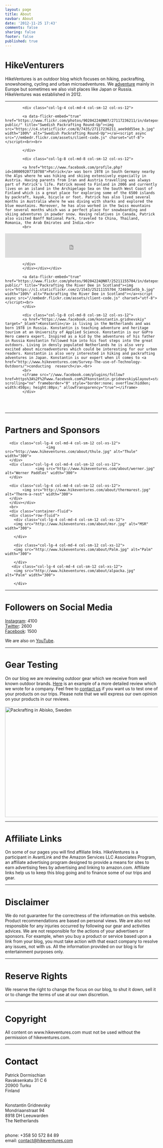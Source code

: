 ```yaml
---
layout: page
title: About
navbar: About
date: '2012-11-25 17:43'
comments: false
sharing: false
footer: false
published: true
---
```


<div class="my-fluid-container">

<h1> HikeVenturers</h1>
HikeVentures is an outdoor blog which focuses on hiking, packrafting, snowshoeing, cycling and urban microadventures. We <a href="http://www.hikeventures.com/destinations/">adventure</a> mainly in Europe but sometimes we also visit places like Japan or Russia. HikeVentures was established in 2012.

<hr>
<div class="container-fluid">
<div class="row-fluid">
<div class="col-lg-12 col-md-12 col-sm-12 col-xs-12">

            <div class="col-lg-4 col-md-4 col-sm-12 col-xs-12">

            <a data-flickr-embed="true"  href="https://www.flickr.com/photos/90204224@N07/27117236211/in/dateposted-public/" title="Swedish Packrafting Round-Up"><img src="https://c4.staticflickr.com/8/7435/27117236211_aee9dd55ee_b.jpg" width="100%" alt="Swedish Packrafting Round-Up"></a><script async src="//embedr.flickr.com/assets/client-code.js" charset="utf-8"></script><br><br>   

            </div>

            <div class="col-lg-8 col-md-8 col-sm-12 col-xs-12">

            <a href="https://www.facebook.com/profile.php?id=100009207710788">Patrick</a> was born 1978 in South Germany nearby the Alps where he was hiking and skiing extensively especially in Austria. Having parents from Iran and Austria travelling was always part of Patrick's life. Patrick moved to Finland in 2006 and currently lives on an island in the Archipelago Sea on the South West Coast of Finland which is a great place for exploring some of the 6500 islands by packraft, kayak, bicycle or foot. Patrick has also lived several months in Australia where he was diving with sharks and explored the blue mountains. Moreover, he has also worked in the Swiss mountains for several months which was a perfect place for snowboarding and skiing adventures in powder snow. Having relatives in Canada, Patrick also visited Banff National Park, traveled to China, Thailand, Romania, the Arab Emirates and India.<br>
            <br>
 <iframe src="https://www.facebook.com/plugins/follow.php?href=https%3A%2F%2Fwww.facebook.com%2Fpatrickdormischian&width=450&height=80&layout=standard&size=large&show_faces=true&appId" width="450" height="80" style="border:none;overflow:hidden" scrolling="no" frameborder="0" allowTransparency="true"></iframe>           

            </div>
            </div></div></div>
 
 <div class="container-fluid">
<div class="row-fluid">
<div class="col-lg-12 col-md-12 col-sm-12 col-xs-12">
            <div class="col-lg-4 col-md-4 col-sm-12 col-xs-12">

            <a data-flickr-embed="true"  href="https://www.flickr.com/photos/90204224@N07/25211155704/in/dateposted-public/" title="Packrafting the River Dee in Scotland"><img src="https://c1.staticflickr.com/2/1543/25211155704_7246941e5b_b.jpg" width="100%" alt="Packrafting the River Dee in Scotland"></a><script async src="//embedr.flickr.com/assets/client-code.js" charset="utf-8"></script><br>
            </div>

            <div class="col-lg-8 col-md-8 col-sm-12 col-xs-12">
            <a href="https://www.facebook.com/konstantin.gridnevskiy" target="_blank">Konstantin</a> is living in the Netherlands and was born 1978 in Russia. Konstantin is teaching adventure and heritage tourism at an University of Applied Science. Konstantin is our GoPro Hero camera expert. Inspired as a kid by the adventures of his father in Russia Konstantin followed him into his foot steps into the great outdoors. Living in densly populated Netherlands he is also very excited about microadventures which could be interesting for our urban readers. Konstantin is also very interested in hiking and packrafting adventures in Japan. Konstantin is our expert when it comes to <a href="http://www.hikeventures.com/Survey-The-use-of-Technology-Outdoors/">conducting  research</a>.<br>
            <br>
            <iframe src="//www.facebook.com/plugins/follow?href=https%3A%2F%2Fwww.facebook.com%2Fkonstantin.gridnevskiy&layout=standard&size=large&show_faces=true&colorscheme=light&width=450&height=80" scrolling="no" frameborder="0" style="border:none; overflow:hidden; width:450px; height:80px;" allowTransparency="true"></iframe>
            </div>
</div>
</div>
</div>
<br>
<br>
<hr>

<h1>Partners and Sponsors</h1>
<div class="container-fluid">
<div class="row-fluid">


      <div class="col-lg-4 col-md-4 col-sm-12 col-xs-12">
                       <img src="http://www.hikeventures.com/about/thule.jpg" alt="Thule" width="300">
      </div>
      <div class="col-lg-4 col-md-4 col-sm-12 col-xs-12">
                  <img src="http://www.hikeventures.com/about/werner.jpg" alt="Werner Paddles" width="300">
      </div>

      <div class="col-lg-4 col-md-4 col-sm-12 col-xs-12">
            <img src="http://www.hikeventures.com/about/thermarest.jpg" alt="Therm-a-rest" width="300">
      </div>
      </div></div>
      <br>
      <div class="container-fluid">
      <div class="row-fluid">
        <div class="col-lg-4 col-md-4 col-sm-12 col-xs-12">
        <img src="http://www.hikeventures.com/about/msr.jpg" alt="MSR" width="300">

        </div>

        <div class="col-lg-4 col-md-4 col-sm-12 col-xs-12">
        <img src="http://www.hikeventures.com/about/Palm.jpg" alt="Palm" width="300">

        </div>
       <div class="col-lg-4 col-md-4 col-sm-12 col-xs-12">
        <img src="http://www.hikeventures.com/about/alpacka.jpg" alt="Palm" width="300">

        </div>
</div></div>

<hr>

<h1> Followers on Social Media </h1>

<a href="https://www.instagram.com/hikeventures/">Instagram</a>: 4100 <br>
<a href="https://twitter.com/HikeVentures">Twitter</a>: 2600   <br>
<a href="https://www.facebook.com/HikeVentures">Facebook</a>: 1500   <br>

We are also on <a href="https://www.youtube.com/channel/UCnO9Q_m9EaOCrHmmQIBVBNw">YouTube</a>.

<hr>

<h1> Gear Testing</h1>
On our blog we are reviewing outdoor gear which we receive from well known outdoor brands. <a href="http://www.hikeventures.com/Thule-Chasm-XL-Duffle-Bag/">Here</a> is an example of a more detailed review which we wrote for a company. Feel free to <a href="#contact">contact us</a> if you want us to test one of your products on our trips. Please note that we will express our own opinion on your products in our reviews.<br><br>
<img src="https://farm6.staticflickr.com/5683/21885051180_963c46af51_b.jpg" width="1000" height="363" alt="Packrafting in Abisko, Sweden">

<hr>

<h1>  Affiliate Links</h1>
On some of our pages you will find affiliate links. HikeVentures is a participant in AvantLink and the Amazon Services LLC Associates Program, an affiliate advertising program designed to provide a means for sites to earn advertising fees by advertising and linking to amazon.com. Affiliate links help us to keep this blog going and to finance some of our trips and gear.

<hr>

<h1> Disclaimer</h1>
We do not guarantee for the correctness of the information on this website. Product recommendations are based on personal views. We are also not responsible for any injuries occurred by following our gear and activities advices. We are not responsible for the actions of your advertisers or sponsors. For example, when you buy a product or service based upon a link from your blog, you must take action with that exact company to resolve any issues, not with us. All the information provided on our blog is for entertainment purposes only.

<hr>

<h1>Reserve Rights</h1>

We reserve the right to change the focus on our blog, to shut it down, sell it or to change the terms of use at our own discretion.

<hr>

<h1>  Copyright</h1>
All content on www.hikeventures.com must not be used without the permission of hikeventures.com.

<hr>

<h1>  <a name="contact" style="color: rgb(250,250,250)"><font color="000000">Contact</font></a></h1>
Patrick Dormischian<br>
Ravaksenkatu 31 C 6<br>
20900 Turku<br>
Finland<br><br>

Konstantin Gridnevsky<br>
Mondriaanstraat 94<br>
8918 DH Leeuwarden<br>
The Netherlands<br><br>

phone: +358 50 572 84 89<br>
email: <a href="mailto:contact@hikeventures.com">contact@hikeventures.com</a>

</div>
